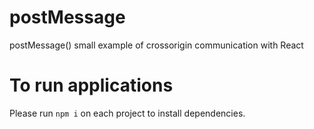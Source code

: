 # postMessage
postMessage() small example of crossorigin communication with React

# To run applications
Please run `npm i` on each project to install dependencies.
